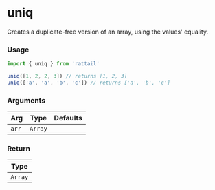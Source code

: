 # uniq

Creates a duplicate-free version of an array, using the values' equality.

### Usage

```ts
import { uniq } from 'rattail'

uniq([1, 2, 2, 3]) // returns [1, 2, 3]
uniq(['a', 'a', 'b', 'c']) // returns ['a', 'b', 'c']
```

### Arguments

| Arg   | Type    | Defaults |
| ----- | ------- | -------- |
| `arr` | `Array` |          |

### Return

| Type    |
| ------- |
| `Array` |
